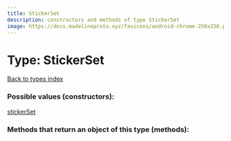 ```yaml
---
title: StickerSet
description: constructors and methods of type StickerSet
image: https://docs.madelineproto.xyz/favicons/android-chrome-256x256.png
---
```

# Type: StickerSet  
[Back to types index](index.md)



### Possible values (constructors):

[stickerSet](../constructors/stickerSet.md)  



### Methods that return an object of this type (methods):



